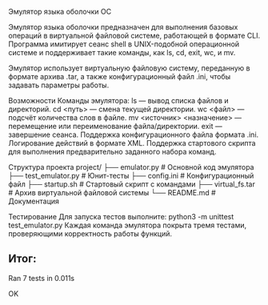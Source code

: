 Эмулятор языка оболочки ОС

Эмулятор языка оболочки предназначен для выполнения базовых операций в виртуальной файловой системе, работающей в формате CLI. Программа имитирует сеанс shell в UNIX-подобной операционной системе и поддерживает такие команды, как ls, cd, exit, wc, и mv.

Эмулятор использует виртуальную файловую систему, переданную в формате архива .tar, а также конфигурационный файл .ini, чтобы задавать параметры работы.

Возможности
Команды эмулятора:
ls — вывод списка файлов и директорий.
cd <путь> — смена текущей директории.
wc <файл> — подсчёт количества слов в файле.
mv <источник> <назначение> — перемещение или переименование файла/директории.
exit — завершение сеанса.
Поддержка конфигурационного файла формата .ini.
Логирование действий в формате XML.
Поддержка стартового скрипта для выполнения предварительно заданного набора команд.

Структура проекта
project/
├── emulator.py             # Основной код эмулятора
├── test_emulator.py        # Юнит-тесты
├── config.ini              # Конфигурационный файл
├── startup.sh              # Стартовый скрипт с командами
├── virtual_fs.tar          # Архив виртуальной файловой системы
└── README.md               # Документация

Тестирование
Для запуска тестов выполните:
python3 -m unittest test_emulator.py
Каждая команда эмулятора покрыта тремя тестами, проверяющими корректность работы функций.

Итог:
----------------------------------------------------------------------
Ran 7 tests in 0.011s

OK

